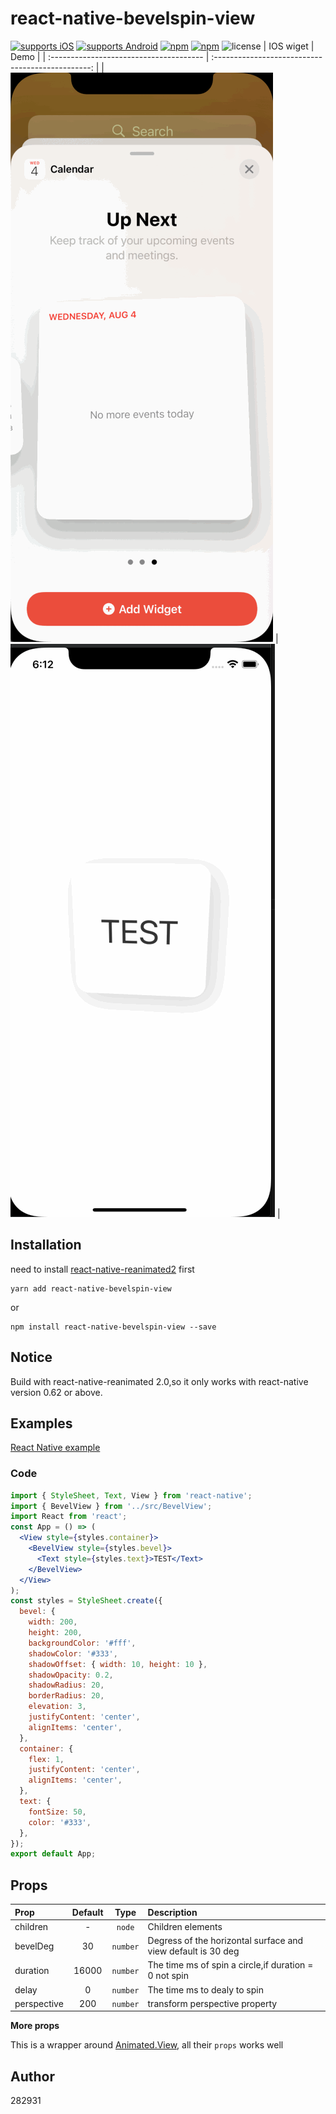 # react-native-bevelspin-view

[![supports iOS](https://img.shields.io/badge/iOS-4630EB.svg?style=flat-square&logo=APPLE&labelColor=999999&logoColor=fff)](https://www.npmjs.com/package/react-native-bevelspin-view)
[![supports Android](https://img.shields.io/badge/Android-4630EB.svg?style=flat-square&logo=ANDROID&labelColor=A4C639&logoColor=fff)](https://www.npmjs.com/package/react-native-bevelspin-view)
[![npm](https://img.shields.io/npm/v/react-native-bevelspin-view.svg)](https://www.npmjs.com/package/react-native-bevelspin-view)
[![npm](https://img.shields.io/npm/dm/react-native-bevelspin-view.svg)](https://www.npmjs.com/package/react-native-bevelspin-view)
![license](https://img.shields.io/npm/l/react-native-bevelspin-view.svg)
| IOS wiget                               |                       Demo                        |
| :-------------------------------------- | :-----------------------------------------------: |
| ![IOS wiget Demo](https://raw.githubusercontent.com/282931/react-native-bevelspin-view/master/ios-native.gif)      | ![Demo](https://raw.githubusercontent.com/282931/react-native-bevelspin-view/master/demo.gif)                              |

## Installation

need to install [react-native-reanimated2](https://docs.swmansion.com/react-native-reanimated/docs/installation) first

```
yarn add react-native-bevelspin-view
```

or

```
npm install react-native-bevelspin-view --save
```

## Notice

Build with react-native-reanimated 2.0,so it only works with react-native version 0.62 or above.


## Examples

[React Native example](./example/App.tsx)

### Code

```jsx
import { StyleSheet, Text, View } from 'react-native';
import { BevelView } from '../src/BevelView';
import React from 'react';
const App = () => (
  <View style={styles.container}>
    <BevelView style={styles.bevel}>
      <Text style={styles.text}>TEST</Text>
    </BevelView>
  </View>
);
const styles = StyleSheet.create({
  bevel: {
    width: 200,
    height: 200,
    backgroundColor: '#fff',
    shadowColor: '#333',
    shadowOffset: { width: 10, height: 10 },
    shadowOpacity: 0.2,
    shadowRadius: 20,
    borderRadius: 20,
    elevation: 3,
    justifyContent: 'center',
    alignItems: 'center',
  },
  container: {
    flex: 1,
    justifyContent: 'center',
    alignItems: 'center',
  },
  text: {
    fontSize: 50,
    color: '#333',
  },
});
export default App;
```


## Props

| Prop                        |                      Default                      |                  Type                   | Description                                                                           |
| :-------------------------- | :-----------------------------------------------: | :-------------------------------------: | :------------------------------------------------------------------------------------ |
| children                    |                         -                         |                 `node`                  | Children elements                                                                     |
| bevelDeg                    |                        30                         |                `number`                 | Degress of the horizontal surface and view default is 30 deg                          |
| duration                    |                       16000                       |                `number`                 | The time ms of spin a circle,if duration = 0 not spin                                 |
| delay                       |                         0                         |                `number`                 | The time ms to dealy to spin                                                          |
| perspective                 |                        200                        |                `number`                 | transform perspective property                                                |

**More props**

This is a wrapper around [Animated.View](http://facebook.github.io/react-native/docs/View.html#props), all their `props` works well 

## Author

282931